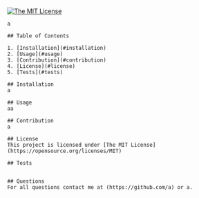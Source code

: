 # 
  [![The MIT License](https://img.shields.io/badge/License-MIT-yellow.svg)](https://opensource.org/licenses/MIT)

    a

    ## Table of Contents

    1. [Installation](#installation)
    2. [Usage](#usage)
    3. [Contribution](#contribution)
    4. [License](#license)
    5. [Tests](#tests)

    ## Installation
    a

    ## Usage
    aa

    ## Contribution
    a

    ## License
    This project is licensed under [The MIT License](https://opensource.org/licenses/MIT)

    ## Tests
    

    ## Questions
    For all questions contact me at (https://github.com/a) or a.

    